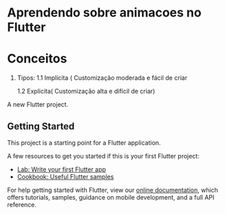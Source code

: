 # Aprendendo sobre animacoes no Flutter

# Conceitos

 1. Tipos: 
    1.1 Implícita ( Customização moderada e fácil de criar
    
    1.2 Explicita( Customização alta e difícil de criar)

A new Flutter project.

## Getting Started

This project is a starting point for a Flutter application.

A few resources to get you started if this is your first Flutter project:

- [Lab: Write your first Flutter app](https://flutter.dev/docs/get-started/codelab)
- [Cookbook: Useful Flutter samples](https://flutter.dev/docs/cookbook)

For help getting started with Flutter, view our
[online documentation](https://flutter.dev/docs), which offers tutorials,
samples, guidance on mobile development, and a full API reference.
